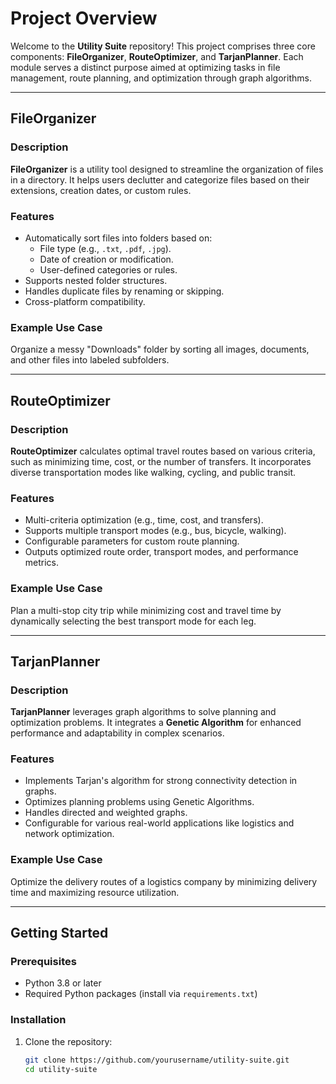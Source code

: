 # Project Overview

Welcome to the **Utility Suite** repository! This project comprises three core components: **FileOrganizer**, **RouteOptimizer**, and **TarjanPlanner**. Each module serves a distinct purpose aimed at optimizing tasks in file management, route planning, and optimization through graph algorithms.

---

## FileOrganizer

### Description
**FileOrganizer** is a utility tool designed to streamline the organization of files in a directory. It helps users declutter and categorize files based on their extensions, creation dates, or custom rules.

### Features
- Automatically sort files into folders based on:
  - File type (e.g., `.txt`, `.pdf`, `.jpg`).
  - Date of creation or modification.
  - User-defined categories or rules.
- Supports nested folder structures.
- Handles duplicate files by renaming or skipping.
- Cross-platform compatibility.

### Example Use Case
Organize a messy "Downloads" folder by sorting all images, documents, and other files into labeled subfolders.

---

## RouteOptimizer

### Description
**RouteOptimizer** calculates optimal travel routes based on various criteria, such as minimizing time, cost, or the number of transfers. It incorporates diverse transportation modes like walking, cycling, and public transit.

### Features
- Multi-criteria optimization (e.g., time, cost, and transfers).
- Supports multiple transport modes (e.g., bus, bicycle, walking).
- Configurable parameters for custom route planning.
- Outputs optimized route order, transport modes, and performance metrics.

### Example Use Case
Plan a multi-stop city trip while minimizing cost and travel time by dynamically selecting the best transport mode for each leg.

---

## TarjanPlanner

### Description
**TarjanPlanner** leverages graph algorithms to solve planning and optimization problems. It integrates a **Genetic Algorithm** for enhanced performance and adaptability in complex scenarios.

### Features
- Implements Tarjan's algorithm for strong connectivity detection in graphs.
- Optimizes planning problems using Genetic Algorithms.
- Handles directed and weighted graphs.
- Configurable for various real-world applications like logistics and network optimization.

### Example Use Case
Optimize the delivery routes of a logistics company by minimizing delivery time and maximizing resource utilization.

---

## Getting Started

### Prerequisites
- Python 3.8 or later
- Required Python packages (install via `requirements.txt`)

### Installation
1. Clone the repository:
   ```bash
   git clone https://github.com/yourusername/utility-suite.git
   cd utility-suite
